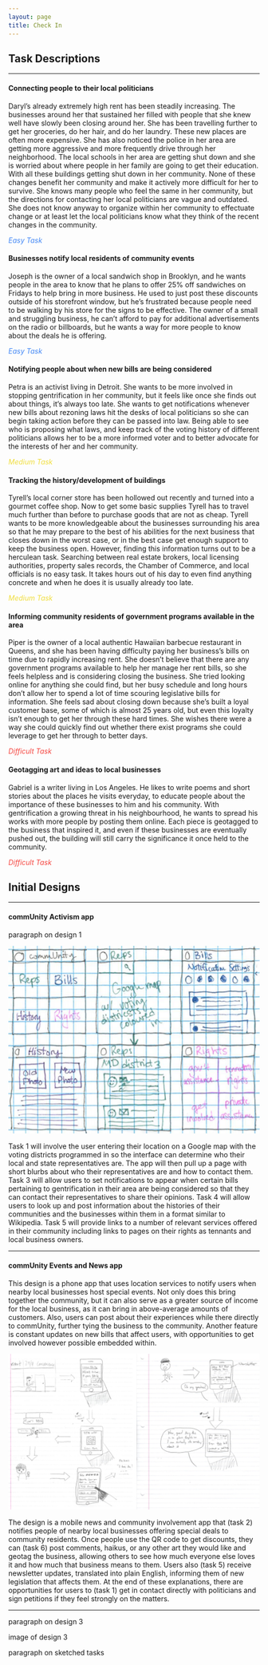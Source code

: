 ```yaml
---
layout: page
title: Check In
---
```


## Task Descriptions

---

#### Connecting people to their local politicians

Daryl’s already extremely high rent has been steadily increasing. The businesses around her that sustained her filled with people that she knew well have slowly been closing around her. She has been travelling further to get her groceries, do her hair, and do her laundry. These new places are often more expensive. She has also noticed the police in her area are getting more aggressive and more frequently drive through her neighborhood. The local schools in her area are getting shut down and she is worried about where people in her family are going to get their education. With all these buildings getting shut down in her community. None of these changes benefit her community and make it actively more difficult for her to survive. She knows many people who feel the same in her community, but the directions for contacting her local politicians are vague and outdated. She does not know anyway to organize within her community to effectuate change or at least let the local politicians know what they think of the recent changes in the community. 

*<span style="color:#4287f5">Easy Task</span>*


#### Businesses notify local residents of community events

Joseph is the owner of a local sandwich shop in Brooklyn, and he wants people in the area to know that he plans to offer 25% off sandwiches on Fridays to help bring in more business. He used to just post these discounts outside of his storefront window, but he’s frustrated because people need to be walking by his store for the signs to be effective. The owner of a small and struggling business, he can’t afford to pay for additional advertisements on the radio or billboards, but he wants a way for more people to know about the deals he is offering. 


*<span style="color:#4287f5">Easy Task</span>*


#### Notifying people about when new bills are being considered

Petra is an activist living in Detroit. She wants to be more involved in stopping gentrification in her community, but it feels like once she finds out about things, it’s always too late. She wants to get notifications whenever new bills about rezoning laws hit the desks of local politicians so she can begin taking action before they can be passed into law. Being able to see who is proposing what laws, and keep track of the voting history of different politicians allows her to be a more informed voter and to better advocate for the interests of her and her community.


*<span style="color:#f0de3e">Medium Task</span>*


#### Tracking the history/development of buildings

Tyrell’s local corner store has been hollowed out recently and turned into a gourmet coffee shop. Now to get some basic supplies Tyrell has to travel much further than before to purchase goods that are not as cheap. Tyrell wants to be more knowledgeable about the businesses surrounding his area so that he may prepare to the best of his abilities for the next business that closes down in the worst case, or in the best case get enough support to keep the business open. However, finding this information turns out to be a herculean task. Searching between real estate brokers, local licensing authorities, property sales records, the Chamber of Commerce, and local officials is no easy task. It takes hours out of his day to even find anything concrete and when he does it is usually already too late. 


*<span style="color:#f0de3e">Medium Task</span>*


#### Informing community residents of government programs available in the area

Piper is the owner of a local authentic Hawaiian barbecue restaurant in Queens, and she has been having difficulty paying her business’s bills on time due to rapidly increasing rent. She doesn’t believe that there are any government programs available to help her manage her rent bills, so she feels helpless and is considering closing the business. She tried looking online for anything she could find, but her busy schedule and long hours don’t allow her to spend a lot of time scouring legislative bills for information. She feels sad about closing down because she’s built a loyal customer base, some of which is almost 25 years old, but even this loyalty isn’t enough to get her through these hard times. She wishes there were a way she could quickly find out whether there exist programs she could leverage to get her through to better days.


*<span style="color:#f54640">Difficult Task</span>*


#### Geotagging art and ideas to local businesses

Gabriel is a writer living in Los Angeles. He likes to write poems and short stories about the places he visits everyday, to educate people about the importance of these businesses to him and his community. With gentrification a growing threat in his neighbourhood, he wants to spread his works with more people by posting them online. Each piece is geotagged to the business that inspired it, and even if these businesses are eventually pushed out, the building will still carry the significance it once held to the community.


*<span style="color:#f54640">Difficult Task</span>*


## Initial Designs

---

#### commUnity Activism app

paragraph on design 1

![Design](/img/design1.PNG)

Task 1 will involve the user entering their location on a Google map with the voting districts programmed in so the interface can determine who their local and state representatives are. The app will then pull up a page with short blurbs about who their representatives are and how to contact them. Task 3 will allow users to set notifications to appear when certain bills pertaining to gentrification in their area are being considered so that they can contact their representatives to share their opinions. Task 4 will allow users to look up and post information about the histories of their communities and the businesses within them in a format similar to Wikipedia. Task 5 will provide links to a number of relevant services offered in their community including links to pages on their rights as tennants and local business owners.

---

#### commUnity Events and News app

This design is a phone app that uses location services to notify users when nearby local businesses host special events. Not only does this bring together the community, but it can also serve as a greater source of income for the local business, as it can bring in above-average amounts of customers. Also, users can post about their experiences while there directly to commUnity, further tying the business to the community. Another feature is constant updates on new bills that affect users, with opportunities to get involved however possible embedded within.

![Design](/img/design2.PNG)

The design is a mobile news and community involvement app that (task 2) notifies people of nearby local businesses offering special deals to community residents. Once people use the QR code to get discounts, they can (task 6) post comments, haikus, or any other art they would like and geotag the business, allowing others to see how much everyone else loves it and how much that business means to them. Users also (task 5) receive newsletter updates, translated into plain English, informing them of new legislation that affects them. At the end of these explanations, there are opportunities for users to (task 1) get in contact directly with politicians and sign petitions if they feel strongly on the matters. 

---

paragraph on design 3

image of design 3

paragraph on sketched tasks

